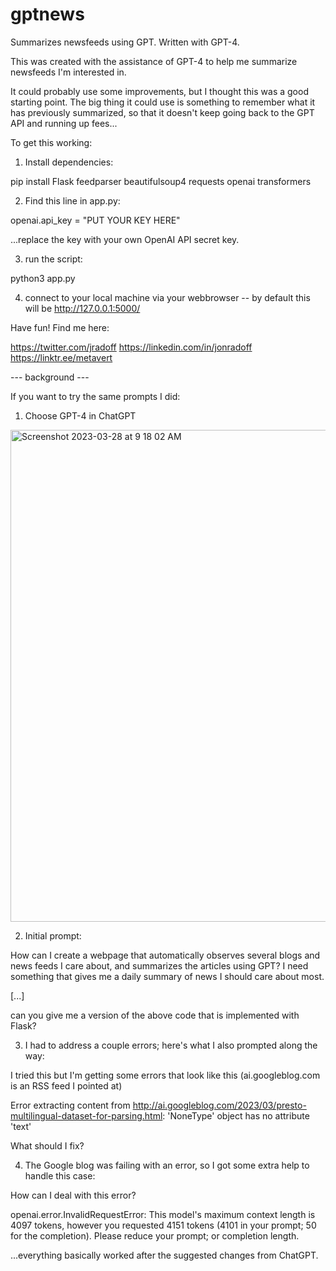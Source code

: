 # gptnews
Summarizes newsfeeds using GPT. Written with GPT-4.

This was created with the assistance of GPT-4 to help me summarize newsfeeds I'm interested in.

It could probably use some improvements, but I thought this was a good starting point.
The big thing it could use is something to remember what it has previously summarized, so that it doesn't
keep going back to the GPT API and running up fees...

To get this working:

1) Install dependencies:

pip install Flask feedparser beautifulsoup4 requests openai transformers

2) Find this line in app.py:

openai.api_key = "PUT YOUR KEY HERE" 

...replace the key with your own OpenAI API secret key.

3) run the script:

python3 app.py

4) connect to your local machine via your webbrowser -- by default this will be http://127.0.0.1:5000/

Have fun! Find me here:

https://twitter.com/jradoff
https://linkedin.com/in/jonradoff
https://linktr.ee/metavert

--- background ---

If you want to try the same prompts I did:

1) Choose GPT-4 in ChatGPT

<img width="787" alt="Screenshot 2023-03-28 at 9 18 02 AM" src="https://user-images.githubusercontent.com/24194539/228249785-b15842c1-eb84-4b56-a5de-50b05b31550a.png">

2) Initial prompt:

How can I create a webpage that automatically observes several blogs and news feeds I care about, and summarizes the articles using GPT?  I need something that gives me a daily summary of news I should care about most.

[...]

can you give me a version of the above code that is implemented with Flask?

3) I had to address a couple errors; here's what I also prompted along the way:

I tried this but I'm getting some errors that look like this (ai.googleblog.com is an RSS feed I pointed at)

Error extracting content from http://ai.googleblog.com/2023/03/presto-multilingual-dataset-for-parsing.html: 'NoneType' object has no attribute 'text'

What should I fix?

4) The Google blog was failing with an error, so I got some extra help to handle this case:

How can I deal with this error?

openai.error.InvalidRequestError: This model's maximum context length is 4097 tokens, however you requested 4151 tokens (4101 in your prompt; 50 for the completion). Please reduce your prompt; or completion length.

...everything basically worked after the suggested changes from ChatGPT.

